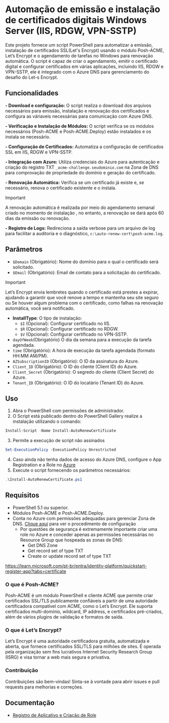 # Automação de emissão e instalação de certificados digitais Windows Server (IIS, RDGW, VPN-SSTP)

Este projeto fornece um script PowerShell para automatizar a emissão, instalação de certificados SSL(Let's Encrypt) usando o módulo Posh-ACME, Let’s Encrypt e o agendamento de tarefas no Windows para renovação automática. O script é capaz de criar o agendamento, emitir o certificado digital e configurar certificados em várias aplicações, incluindo IIS, RDGW e VPN-SSTP, ele é integrado com o Azure DNS para gerenciamento do desafio do Let-s Encrypt.  

## Funcionalidades ##  

**- Download e configuração:** O script realiza o download dos arquivos necessários para emissão, instalação e renovação dos certificados e configura as váriaveis necessárias para comunicação com Azure DNS.

**- Verificação e Instalação de Módulos:** O script verifica se os módulos necessários (Posh-ACME e Posh-ACME.Deploy) estão instalados e os instala se necessário.    

**- Configuração de Certificados:**  Automatiza a configuração de certificados SSL em IIS, RDGW e VPN-SSTP.

**- Integração com Azure:** Utiliza credenciais do Azure para autenticação e criação do registro TXT `_acme-challenge.seudominio.com` na Zona de DNS para comprovação de propriedade do domínio e geração do certificado.

**- Renovação Automática:** Verifica se um certificado já existe e, se necessário, renova o certificado existente e o instala.
> [!IMPORTANT]
> A renovação automática é realizada por meio do agendamento semanal criado no momento de instalação , no entanto, a renovação se dará após 60 dias da emissão ou renovação. 

**- Registro de Logs:** Redireciona a saída verbose para um arquivo de log para facilitar a auditoria e o diagnóstico, `c:\auto-renew-cert\posh-acme.log`.

## Parâmetros ##  
- `$Domain` (Obrigatório): Nome do domínio para o qual o certificado será solicitado.  
- `$Email` (Obrigatório): Email de contato para a solicitação do certificado.
> [!IMPORTANT]
> Let’s Encrypt envia lembretes quando o certificado está prestes a expirar, ajudando a garantir que você renove a tempo e mantenha seu site seguro ou Se houver algum problema com o certificado, como falhas na renovação automática, você será notificado.
- **InstallType**: O tipo de instalação:
  - `$I` (Opcional): Configurar certificado no IIS.  
  - `$R` (Opcional): Configurar certificado no RDGW.  
  - `$V` (Opcional): Configurar certificado no VPN-SSTP.  
- `dayOfWeek`(Obrigatório) O dia da semana para a execução da tarefa agendada.
- `time` (Obrigatório): A hora de execução da tarefa agendada (formato HH:MM AM/PM).
- `AZSubscriptionID` (Obrigatório): O ID da assinatura do Azure.
- `Client_ID` (Obrigatório): O ID do cliente (Client ID) do Azure.
- `Client_Secret` (Obrigatório): O segredo do cliente (Client Secret) do Azure.
- `Tenant_ID` (Obrigatório): O ID do locatário (Tenant ID) do Azure.

## Uso ##


1. Abra o PowerShell com permissões de administrador.
2. O Script está publicado dentro do PowerShell Gallery realize a instalação utilizando o comando:
```powershell
Install-Script -Name Install-AutoRenewCertificate	
````
3. Permite a execução de script não assinados
```powershell
Set-ExecutionPolicy -ExecutionPolicy Unrestricted
````
4. Caso ainda não tenha dados de acesso do Azure DNS, configure o App Registration e a Role no [Azure](APP_REGISTRATION.md)
5. Execute o script fornecendo os parâmetros necessários:

```powershell
.\Install-AutoRenewCertificate.ps1
````  

## Requisitos ##
- PowerShell 5.1 ou superior.  
- Módulos Posh-ACME e Posh-ACME.Deploy.  
- Conta no Azure com permissões adequadas para gerenciar Zona de DNS. [Clique aqui](APP_REGISTRATION.md) para ver o procedimento de configuração
    - Por questões de segurança é extremamente importante criar uma role no Azure e conceder apenas as permissões necessárias no Resource Group que hospeada as zonas de DNS:  
      - Get DNS Zone   
      - Get record set of type TXT   
      - Create or update record set of type TXT  

https://learn.microsoft.com/pt-br/entra/identity-platform/quickstart-register-app?tabs=certificate
  
### O que é Posh-ACME? ### 
Posh-ACME é um módulo PowerShell e cliente ACME que permite criar certificados SSL/TLS publicamente confiáveis a partir de uma autoridade certificadora compatível com ACME, como o Let’s Encrypt. Ele suporta certificados multi-domínio, wildcard, IP address, e certificados pré-criados, além de vários plugins de validação e formatos de saída.

### O que é Let’s Encrypt? ### 
Let’s Encrypt é uma autoridade certificadora gratuita, automatizada e aberta, que fornece certificados SSL/TLS para milhões de sites. É operada pela organização sem fins lucrativos Internet Security Research Group (ISRG) e visa tornar a web mais segura e privativa.

### Contribuição ###  
Contribuições são bem-vindas! Sinta-se à vontade para abrir issues e pull requests para melhorias e correções.

## Documentação  

- [Registro de Aplicativo e Criação de Role](APP_REGISTRATION.md)
